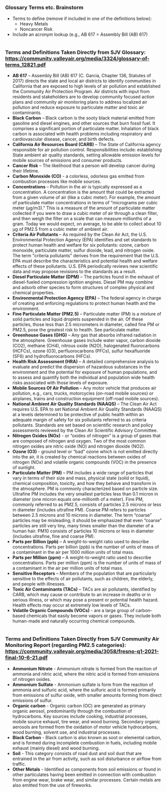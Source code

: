 

#

### Glossary Terms etc. Brainstorm
- Terms to define (remove if included in one of the definitions below):
  - Heavy Metals
  - Noncancer Risk
- Include an acronym lookup (e.g., AB 617 = Assembly Bill (AB) 617)

# 

### Terms and Definitions Taken Directly from SJV Glossary: <link>https://community.valleyair.org/media/3324/glossary-of-terms_12821.pdf</link>
- **AB 617** – Assembly Bill (AB) 617 (C. Garcia, Chapter 136, Statutes of 2017) directs the state and local air districts to identify communities in California that are exposed to high levels of air pollution and established the Community Air Protection Program. Air districts with input from residents and stakeholders are to develop community focused action plans and community air monitoring plans to address localized air pollution and reduce exposure to particulate matter and toxic air contaminants.
- **Black Carbon** – Black carbon is the sooty black material emitted from gasoline and diesel engines, and other sources that burn fossil fuel. It comprises a significant portion of particulate matter. Inhalation of black carbon is associated with health problems including respiratory and cardiovascular disease, cancer, and birth defects.
- **California Air Resources Board (CARB)** – The State of California agency responsible for air pollution control. Responsibilities include: establishing State ambient air quality standards, setting allowable emission levels for mobile sources of emissions and consumer products.
- **Cancer Risk** – The likelihood that a person will develop cancer during their lifetime.
- **Carbon Monoxide (CO)** - a colorless, odorless gas emitted from combustion processes like mobile sources.
- **Concentrations** – Pollution in the air is typically expressed as a concentration. A concentration is the amount that could be extracted from a given volume of air (like a cubic meter). For example, the amount of particulate matter concentrations in terms of “micrograms per cubic meter (μg/m3).” This is a measure of the amount of particulate matter collected if you were to draw a cubic meter of air through a clean filter, and then weigh the filter on a scale that can measure millionths of a gram. Today we would expect, on average, to be able to collect about 10 μg of PM2.5 from a cubic meter of ambient air.
- **Criteria Air Pollutants** – As required by the Clean Air Act, the U.S. Environmental Protection Agency (EPA) identifies and set standards to protect human health and welfare for six pollutants: ozone, carbon monoxide, particulate matter, sulfur dioxide, lead, and nitrogen oxide. The term "criteria pollutants" derives from the requirement that the U.S. EPA must describe the characteristics and potential health and welfare effects of these pollutants. U.S. EPA periodically reviews new scientific data and may propose revisions to the standards as a result.
- **Diesel Particulate Matter (DPM)** – The particles found in the exhaust of diesel-fueled compression ignition engines. Diesel PM may combine and adsorb other species to form structures of complex physical and chemical properties.
- **Environmental Protection Agency (EPA)** – The federal agency in charge of creating and enforcing regulations to protect human health and the environment.
- **Fine Particulate Matter (PM2.5)** – Particulate matter (PM) is a mixture of solid particles and liquid droplets suspended in the air. Of these particles, those less than 2.5 micrometers in diameter, called fine PM or PM2.5, pose the greatest risk to health. See particulate matter.
- **Greenhouse Gases (GHG)** – Any gas that absorbs infrared radiation in the atmosphere. Greenhouse gases include water vapor, carbon dioxide (CO2), methane (CH4), nitrous oxide (N2O), halogenated fluorocarbons (HCFCs), ozone (O3), perfluorocarbons (PFCs), sulfur hexafluoride (SF6) and hydrofluorocarbons (HFCs).
- **Health Risk Assessment (HRA)** – A detailed comprehensive analysis to evaluate and predict the dispersion of hazardous substances in the environment and the potential for exposure of human populations, and to assess and quantify both the individual and population wide health risks associated with those levels of exposure.
- **Mobile Sources Of Air Pollution** – Any motor vehicle that produces air pollution, e.g., cars, trucks, motorcycles (on-road mobile sources) or airplanes, trains and construction equipment (off-road mobile sources).
- **National Ambient Air Quality Standards (NAAQS)** – The Clean Air Act requires U.S. EPA to set National Ambient Air Quality Standards (NAAQS) at a levels determined to be protective of public health within an adequate margin of safety for six pollutants referred to as criteria pollutants. Standards are set based on scientific research and policy assessments reviewed by the Clean Air Scientific Advisory Committee.
- **Nitrogen Oxides (NOx)** - or “oxides of nitrogen” is a group of gases that are composed of nitrogen and oxygen. Two of the most common nitrogen oxides are nitric oxide (NO) and nitrogen dioxide (NO2).
- **Ozone (O3)** - ground level or “bad” ozone which is not emitted directly into the air, it is created by chemical reactions between oxides of nitrogen (NOx) and volatile organic compounds (VOC) in the presence of sunlight.
- **Particulate Matter (PM)** – PM includes a wide range of particles that vary in terms of their size and mass, physical state (solid or liquid), chemical composition, toxicity, and how they behave and transform in the atmosphere. PM is commonly characterized based on particle size. Ultrafine PM includes the very smallest particles less than 0.1 micron in diameter (one micron equals one-millionth of a meter). Fine PM, commonly referred to as PM2.5, consists of particles 2.5 microns or less in diameter (includes ultrafine PM). Coarse PM refers to particles between 2.5 microns and 10 microns in diameter. The term “coarse” particles may be misleading; it should be emphasized that even “coarse” particles are still very tiny, many times smaller than the diameter of a human hair. PM10 consists of particles 10 microns or less in diameter (includes ultrafine, fine and coarse PM).
- **Parts per Billion (ppb)** – A weight-to-weight ratio used to describe concentrations. Parts per billion (ppb) is the number of units of mass of a contaminant in the air per 1000 million units of total mass.
- **Parts per Million (ppm)** – A weight-to-weight ratio used to describe concentrations. Parts per million (ppm) is the number of units of mass of a contaminant in the air per million units of total mass.
- **Sensitive Receptors** – Members of the population that are particularly sensitive to the effects of air pollutants, such as children, the elderly, and people with illnesses.
- **Toxic Air Contaminants (TACs)** – TACs are air pollutants, identified by CARB, which may cause or contribute to an increase in deaths or in serious illness, or which may pose a present or potential health hazard. Health effects may occur at extremely low levels of TACs.
- **Volatile Organic Compounds (VOCs)** - are a large group of carbon-based chemicals that easily become vapors or gases. They include both human-made and naturally occurring chemical compounds.

# 

### Terms and Definitions Taken Directly from SJV Community Air Monitoring Report (regarding PM2.5 categories): <link> https://community.valleyair.org/media/3058/fresno-q1-2021-final-10-6-21.pdf </link>
- **Ammonium Nitrate** - Ammonium nitrate is formed from the reaction of ammonia and nitric acid, where the nitric acid is formed from emissions of nitrogen oxides.
- **Ammonium Sulfate** - Ammonium sulfate is form from the reaction of ammonia and sulfuric acid, where the sulfuric acid is formed primarily from emissions of sulfur oxide, with smaller amounts forming from direct emissions of sulfur.
- **Organic carbon** - Organic carbon (OC) are generated as primary organic aerosol, predominantly through the combustion of hydrocarbons. Key sources include cooking, industrial processes, mobile source exhaust, tire wear, and wood burning. Secondary organic aerosols are formed from the oxidation of motor vehicle hydrocarbons, wood burning, solvent use, and industrial processes.
- **Black Carbon** - Black carbon is also known as soot or elemental carbon, and is formed during incomplete combustion in fuels, including mobile exhaust (mainly diesel) and wood burning.
- **Soil** - This category consists of road dust and soil dust that are entrained in the air from activity, such as soil disturbance or airflow from traffic.
- **Other Metals** - Identified as components from soil emissions or found in other particulates having been emitted in connection with combustion from engine wear, brake wear, and similar processes. Certain metals are also emitted from the use of fireworks.

#













